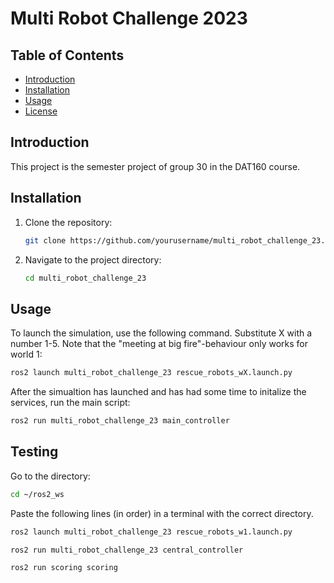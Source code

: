 # Multi Robot Challenge 2023

## Table of Contents
- [Introduction](#introduction)
- [Installation](#installation)
- [Usage](#usage)
- [License](#license)

## Introduction
This project is the semester project of group 30 in the DAT160 course.

## Installation
1. Clone the repository:
    ```sh
    git clone https://github.com/yourusername/multi_robot_challenge_23.git
    ```
2. Navigate to the project directory:
    ```sh
    cd multi_robot_challenge_23
    ```
## Usage
To launch the simulation, use the following command. Substitute X with a number 1-5. Note that the "meeting at big fire"-behaviour only works for world 1:
```sh
ros2 launch multi_robot_challenge_23 rescue_robots_wX.launch.py
```
After the simualtion has launched and has had some time to initalize the services, run the main script:
```sh
ros2 run multi_robot_challenge_23 main_controller
```

## Testing

Go to the directory:

```sh
cd ~/ros2_ws
```

Paste the following lines (in order) in a terminal with the correct directory.
```sh
ros2 launch multi_robot_challenge_23 rescue_robots_w1.launch.py
```
```sh
ros2 run multi_robot_challenge_23 central_controller
```
```sh
ros2 run scoring scoring
```
